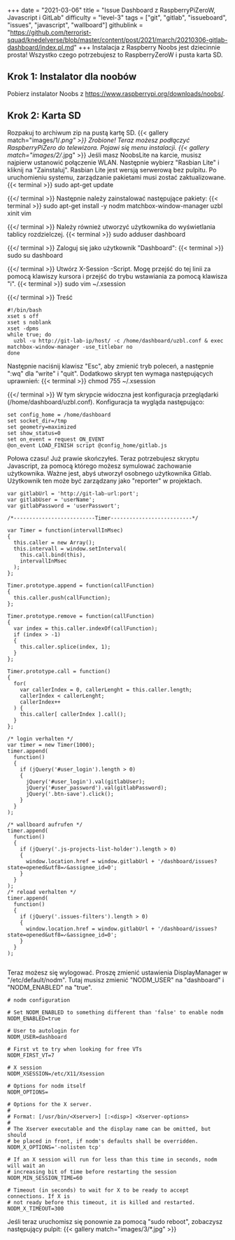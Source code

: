 +++
date = "2021-03-06"
title = "Issue Dashboard z RaspberryPiZeroW, Javascript i GitLab"
difficulty = "level-3"
tags = ["git", "gitlab", "issueboard", "issues", "javascript", "wallboard"]
githublink = "https://github.com/terrorist-squad/knedelverse/blob/master/content/post/2021/march/20210306-gitlab-dashboard/index.pl.md"
+++
Instalacja z Raspberry Noobs jest dziecinnie prosta! Wszystko czego potrzebujesz to RaspberryZeroW i pusta karta SD.
## Krok 1: Instalator dla noobów
Pobierz instalator Noobs z https://www.raspberrypi.org/downloads/noobs/.
## Krok 2: Karta SD
Rozpakuj to archiwum zip na pustą kartę SD.
{{< gallery match="images/1/*.png" >}}
Zrobione! Teraz możesz podłączyć RaspberryPiZero do telewizora. Pojawi się menu instalacji.
{{< gallery match="images/2/*.jpg" >}}
Jeśli masz NoobsLite na karcie, musisz najpierw ustanowić połączenie WLAN. Następnie wybierz "Rasbian Lite" i kliknij na "Zainstaluj". Rasbian Lite jest wersją serwerową bez pulpitu. Po uruchomieniu systemu, zarządzanie pakietami musi zostać zaktualizowane.
{{< terminal >}}
sudo apt-get update

{{</ terminal >}}
Następnie należy zainstalować następujące pakiety:
{{< terminal >}}
sudo apt-get install -y nodm matchbox-window-manager uzbl xinit vim

{{</ terminal >}}
Należy również utworzyć użytkownika do wyświetlania tablicy rozdzielczej.
{{< terminal >}}
sudo adduser dashboard

{{</ terminal >}}
Zaloguj się jako użytkownik "Dashboard":
{{< terminal >}}
sudo su dashboard

{{</ terminal >}}
Utwórz X-Session -Script. Mogę przejść do tej linii za pomocą klawiszy kursora i przejść do trybu wstawiania za pomocą klawisza "i".
{{< terminal >}}
sudo vim ~/.xsession

{{</ terminal >}}
Treść
```
#!/bin/bash 
xset s off 
xset s noblank 
xset -dpms 
while true; do 
  uzbl -u http://git-lab-ip/host/ -c /home/dashboard/uzbl.conf & exec matchbox-window-manager -use_titlebar no
done

```
Następnie naciśnij klawisz "Esc", aby zmienić tryb poleceń, a następnie ":wq" dla "write" i "quit". Dodatkowo skrypt ten wymaga następujących uprawnień:
{{< terminal >}}
chmod 755 ~/.xsession

{{</ terminal >}}
W tym skrypcie widoczna jest konfiguracja przeglądarki (/home/dashboard/uzbl.conf). Konfiguracja ta wygląda następująco:
```
set config_home = /home/dashboard 
set socket_dir=/tmp 
set geometry=maximized 
set show_status=0 
set on_event = request ON_EVENT 
@on_event LOAD_FINISH script @config_home/gitlab.js

```
Połowa czasu! Już prawie skończyłeś. Teraz potrzebujesz skryptu Javascript, za pomocą którego możesz symulować zachowanie użytkownika. Ważne jest, abyś utworzył osobnego użytkownika Gitlab. Użytkownik ten może być zarządzany jako "reporter" w projektach.
```
var gitlabUrl = 'http://git-lab-url:port';
var gitlabUser = 'userName';
var gitlabPassword = 'userPasswort';

/*--------------------------Timer--------------------------*/

var Timer = function(intervallInMsec)
{
  this.caller = new Array();
  this.intervall = window.setInterval(
    this.call.bind(this),
    intervallInMsec
  );
};

Timer.prototype.append = function(callFunction)
{
  this.caller.push(callFunction);
};

Timer.prototype.remove = function(callFunction)
{
  var index = this.caller.indexOf(callFunction);
  if (index > -1) 
  {
    this.caller.splice(index, 1);
  }
};

Timer.prototype.call = function()
{
  for(
    var callerIndex = 0, callerLenght = this.caller.length;
    callerIndex < callerLenght;
    callerIndex++
  ) {
    this.caller[ callerIndex ].call();
  }
};

/* login verhalten */
var timer = new Timer(1000);
timer.append(
  function()
  {
    if (jQuery('#user_login').length > 0)
    {
      jQuery('#user_login').val(gitlabUser);
      jQuery('#user_password').val(gitlabPassword);
      jQuery('.btn-save').click();
    }
  }
);

/* wallboard aufrufen */
timer.append(
  function()
  {
    if (jQuery('.js-projects-list-holder').length > 0)
    {
      window.location.href = window.gitlabUrl + '/dashboard/issues?state=opened&utf8=✓&assignee_id=0';
    }
  }
);
/* reload verhalten */
timer.append(
  function()
  {
    if (jQuery('.issues-filters').length > 0)
    {
      window.location.href = window.gitlabUrl + '/dashboard/issues?state=opened&utf8=✓&assignee_id=0';
    }
  }
);


```
Teraz możesz się wylogować. Proszę zmienić ustawienia DisplayManager w "/etc/default/nodm". Tutaj musisz zmienić "NODM_USER" na "dashboard" i "NODM_ENABLED" na "true".
```
# nodm configuration

# Set NODM_ENABLED to something different than 'false' to enable nodm
NODM_ENABLED=true

# User to autologin for
NODM_USER=dashboard

# First vt to try when looking for free VTs
NODM_FIRST_VT=7

# X session
NODM_XSESSION=/etc/X11/Xsession

# Options for nodm itself
NODM_OPTIONS=

# Options for the X server.
#
# Format: [/usr/bin/<Xserver>] [:<disp>] <Xserver-options>
#
# The Xserver executable and the display name can be omitted, but should
# be placed in front, if nodm's defaults shall be overridden.
NODM_X_OPTIONS='-nolisten tcp'

# If an X session will run for less than this time in seconds, nodm will wait an
# increasing bit of time before restarting the session
NODM_MIN_SESSION_TIME=60

# Timeout (in seconds) to wait for X to be ready to accept connections. If X is
# not ready before this timeout, it is killed and restarted.
NODM_X_TIMEOUT=300

```
Jeśli teraz uruchomisz się ponownie za pomocą "sudo reboot", zobaczysz następujący pulpit:
{{< gallery match="images/3/*.jpg" >}}